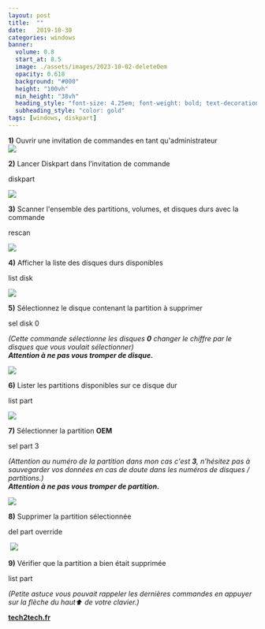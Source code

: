 ```yaml
---
layout: post
title:  ""
date:   2019-10-30
categories: windows
banner:
  volume: 0.8
  start_at: 8.5
  image: ./assets/images/2023-10-02-deleteOem
  opacity: 0.618
  background: "#000"
  height: "100vh"
  min_height: "38vh"
  heading_style: "font-size: 4.25em; font-weight: bold; text-decoration: underline"
  subheading_style: "color: gold"
tags: [windows, diskpart]
---
```

**1)** Ouvrir une invitation de commandes en tant qu'administrateur  
![](https://2.bp.blogspot.com/-anMG8Y79dA4/VmIW4TsJtcI/AAAAAAAAEXA/I6uWq2nx1cg/s1600/oem_1.png)  
  
**2)** Lancer Diskpart dans l’invitation de commande

diskpart

![](https://4.bp.blogspot.com/-f0_QKTqBDmI/VmIW4RCWmmI/AAAAAAAAEXI/bRbD9UHJj0M/s1600/oem_2.png)  
  
**3)** Scanner l'ensemble des partitions, volumes, et disques durs avec la commande

rescan

![](https://1.bp.blogspot.com/-TNqdHGJGCzc/VmIW4Y0VaBI/AAAAAAAAEXE/eTUVNEfdp8I/s1600/oem_3.png)  
  
**4)** Afficher la liste des disques durs disponibles

list disk

![](https://4.bp.blogspot.com/-4kXgM7rqBzs/VmIW4hrJRuI/AAAAAAAAEXM/GS1d9mg2EpM/s1600/oem_4.png)  
  
**5)** Sélectionnez le disque contenant la partition à supprimer

sel disk 0

_(Cette commande sélectionne les disques **0** changer le chiffre par le disques que vous voulait sélectionner)_  
**_Attention à ne pas vous tromper de disque._**  
  
![](https://2.bp.blogspot.com/-wNnB5raMFE8/VmIW4y47-SI/AAAAAAAAEXU/R_2rJnqGNgg/s1600/oem_5.png)  
  
**6)** Lister les partitions disponibles sur ce disque dur

list part

![](https://1.bp.blogspot.com/-QrTFxm678To/VmIW4ybRZeI/AAAAAAAAEXQ/aPIWP-yFmYY/s1600/oem_6.png)  
  
**7)** Sélectionner la partition **OEM**

sel part 3

_(Attention au numéro de la partition dans mon cas c'est **3**, n'hésitez pas à sauvegarder vos données en cas de doute dans les numéros de disques / partitions.)_  
**_Attention à ne pas vous tromper de partition._**  
  
![](https://1.bp.blogspot.com/-eBE6hSgqWMk/VmIW5FC61CI/AAAAAAAAEXY/QQJdmuSWWJ8/s1600/oem_7.png)  
  
**8)** Supprimer la partition sélectionnée

del part override

 ![](https://4.bp.blogspot.com/-sFNmFfsaAsQ/VmIW5LdgpKI/AAAAAAAAEXc/NetTsrp-4Cg/s1600/oem_8.png)  
  
**9)** Vérifier que la partition a bien était supprimée

list part

_(Petite astuce vous pouvait rappeler les dernières commandes en appuyer sur la flèche du haut⬆️ de votre clavier.)_  
  
**[tech2tech.fr](https://www.tech2tech.fr/supprimer-une-partition-oem-sur-un-disque-dur)**
